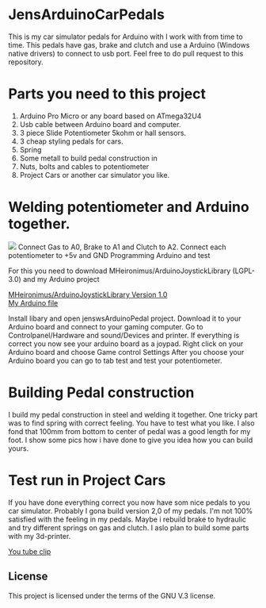 # JensArduinoCarPedals

This is my car simulator pedals for Arduino with I work with from time to time.
This pedals have gas, brake and clutch and use a Arduino (Windows native drivers) to connect to usb port.
Feel free to do pull request to this repository.

# Parts you need to this project

1. Arduino Pro Micro or any board based on ATmega32U4
2. Usb cable between Arduino board and computer.
3. 3 piece Slide Potentiometer 5kohm or hall sensors.
4. 3 cheap styling pedals for cars.
5. Spring
6. Some metall to build pedal construction in
7. Nuts, bolts and cables to potentiometer
8. Project Cars or another car simulator you like.

# Welding potentiometer and Arduino together.
<IMG SRC="https://github.com/jensws80/JensArduinoCarPedals/blob/master/electricalDrawings.jpg"></A>
Connect Gas to A0, Brake to A1 and Clutch to A2. Connect each potentiometer to +5v and GND
Programming Arduino and test

For this you need to download MHeironimus/ArduinoJoystickLibrary (LGPL-3.0) and my Arduino project


<A HREF="https://github.com/MHeironimus/ArduinoJoystickLibrary">MHeironimus/ArduinoJoystickLibrary Version 1.0</A><br>
<A HREF="https://github.com/jensws80/JensArduinoCarPedals">My Arduino file</A>


Install libary and open jenswsArduinoPedal project.
Download it to your Arduino board and connect to your gaming computer.
Go to Controlpanel/Hardware and sound/Devices and printer.
If everything is correct you now see your arduino board as a joypad.
Right click on your Arduino board and choose Game control Settings
After you choose your Arduino board you can go to tab test and test your potentiometer.



# Building Pedal construction


I build my pedal construction in steel and welding it together. One tricky part was to find spring with correct feeling. You have to test what you like. I also fond that 100mm from bottom to center of pedal was a good length for my foot.
I show some pics how i have done to give you idea how you can build yours.


# Test run in Project Cars

If you have done everything correct you now have som nice pedals to you car simulator. Probably I gona build version 2,0 of my pedals. I'm not 100% satisfied with the feeling in my pedals. Maybe i rebuild brake to hydraulic and try different springs on gas and clutch. I aslo plan to build some parts with my 3d-printer.

<A href src="https://www.youtube.com/embed/U09LJFdwUUU">You tube clip</A>

## License
This project is licensed under the terms of the GNU V.3 license.
